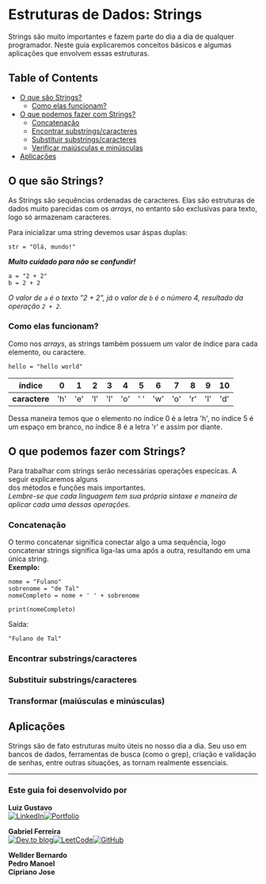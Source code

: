 # Estruturas de Dados: Strings

Strings são muito importantes e fazem parte do dia a dia de qualquer programador. Neste guia explicaremos conceitos básicos e algumas aplicações que envolvem essas estruturas.

## Table of Contents

- [O que são Strings?](#what)
  - [Como elas funcionam?](#how)
- [O que podemos fazer com Strings?](#can-do)
  - [Concatenação](#concat)
  - [Encontrar substrings/caracteres](#find)
  - [Substituir substrings/caracteres](#replace)
  - [Verificar maiúsculas e minúsculas](#test-case)
- [Aplicações](#apply)

## **O que são Strings?** <a name="what"></a>

As Strings são sequências ordenadas de caracteres. Elas são estruturas de dados muito parecidas com os _arrays_, no entanto são exclusivas para texto, logo só armazenam caracteres.

Para inicializar uma string devemos usar áspas duplas:

```pseudo
str = "Olá, mundo!"
```

**_Muito cuidado para não se confundir!_**

```pseudo
a = "2 + 2"
b = 2 + 2
```

_O valor de `a` é o texto "2 + 2", já o valor de `b` é o número 4, resultado da operação `2 + 2`._

### **Como elas funcionam?** <a name="how"></a>

Como nos _arrays_, as strings também possuem um valor de índice para cada elemento, ou caractere.

```pseudo
hello = "hello world"
```

|  **índice**   |  0  |  1  |  2  |  3  |  4  |  5  |  6  |  7  |  8  |  9  | 10  |
| :-----------: | :-: | :-: | :-: | :-: | :-: | :-: | :-: | :-: | :-: | :-: | :-: |
| **caractere** | 'h' | 'e' | 'l' | 'l' | 'o' | ' ' | 'w' | 'o' | 'r' | 'l' | 'd' |

Dessa maneira temos que o elemento no índice 0 é a letra 'h', no índice 5 é um espaço em branco, no índice 8 é a letra 'r' e assim por diante.

## **O que podemos fazer com Strings?** <a name="can-do"></a>

Para trabalhar com strings serão necessárias operações especícas. A seguir explicaremos alguns  
dos métodos e funções mais importantes.  
_Lembre-se que cada linguagem tem sua própria sintaxe e maneira de aplicar cada uma dessas operações._

### **Concatenação** <a name="concat"></a>

O termo concatenar significa conectar algo a uma sequência, logo concatenar strings significa liga-las uma após a outra, resultando em uma única string.  
**Exemplo:**
```pseudo
nome = "Fulano"
sobrenome = "de Tal"
nomeCompleto = nome + ' ' + sobrenome

print(nomeCompleto)
```
Saída:
```
"Fulano de Tal"
```

### Encontrar substrings/caracteres <a name="find"></a>

### Substituir substrings/caracteres <a name="replace"></a>

### Transformar (maiúsculas e minúsculas) <a name="transform"></a>

## **Aplicações** <a name="apply"></a>

Strings são de fato estruturas muito úteis no nosso dia a dia. Seu uso em bancos de dados, ferramentas de busca (como o grep), criação e validação de senhas, entre outras situações, as tornam realmente essenciais.

---

### Este guia foi desenvolvido por

**Luiz Gustavo**  
[![LinkedIn](https://img.shields.io/badge/linkedin-%230077B5.svg?style=for-the-badge&logo=linkedin&logoColor=white)](https://www.linkedin.com/in/luiz-gustavo-silva-151395205/)[![Portfolio](https://img.shields.io/badge/Portfolio-%23000000.svg?style=for-the-badge&logo=firefox&logoColor=#FF7139)](https://luiz4us8av6.github.io/luiz_dev/index.html)

**Gabriel Ferreira**  
[![Dev.to blog](https://img.shields.io/badge/dev.to-0A0A0A?style=for-the-badge&logo=dev.to&logoColor=white)](https://dev.to/ufgabiira)[![LeetCode](https://img.shields.io/badge/LeetCode-000000?style=for-the-badge&logo=LeetCode&logoColor=#d16c06)](https://leetcode.com/gabriel_ferreira/)[![GitHub](https://img.shields.io/badge/github-%23121011.svg?style=for-the-badge&logo=github&logoColor=white)](https://github.com/ufgabiira)

**Wellder Bernardo**  
**Pedro Manoel**  
**Cipriano Jose**
